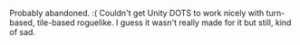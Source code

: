 Probably abandoned. :( Couldn't get Unity DOTS to work nicely with turn-based, tile-based roguelike. I guess it wasn't really made for it but still, kind of sad.